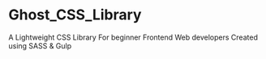 # Ghost_CSS_Library
A Lightweight CSS Library For beginner Frontend Web developers
Created using SASS & Gulp
